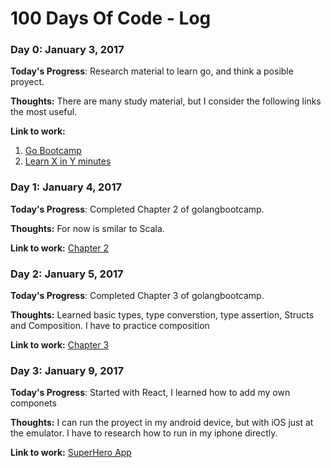 # 100 Days Of Code - Log

### Day 0: January 3, 2017

**Today's Progress**: Research material to learn go, and think a posible proyect.

**Thoughts:** There are many study material, but I consider the following links the most useful.

**Link to work:** 
1. [Go Bootcamp](http://www.golangbootcamp.com/book/basics)
2. [Learn X in Y minutes](https://learnxinyminutes.com/docs/es-es/go-es/)

### Day 1: January 4, 2017
**Today's Progress**: Completed Chapter 2 of golangbootcamp.

**Thoughts:** For now is smilar to Scala.

**Link to work:** 
[Chapter 2](https://github.com/f3r10/golangbootcamp/blob/master/chapter2.go)

### Day 2: January 5, 2017

**Today's Progress**: Completed Chapter 3 of golangbootcamp.

**Thoughts:** Learned basic types, type converstion, type assertion, Structs and Composition. I have to practice composition

**Link to work:** 
[Chapter 3](https://github.com/f3r10/golangbootcamp/blob/master/chapter3.go)

### Day 3: January 9, 2017
**Today's Progress**: Started with React, I learned how to add my own componets

**Thoughts:** I can run the proyect in my android device, but with iOS just at the emulator. I have to research how to run in my iphone directly.

**Link to work:** 
[SuperHero App](https://github.com/f3r10/SuperHero)

